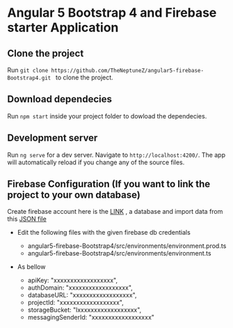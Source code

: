 # Angular 5 Bootstrap 4 and Firebase starter Application

## Clone the project
Run `git clone https://github.com/TheNeptuneZ/angular5-firebase-Bootstrap4.git ` to clone the project.

## Download dependecies
Run `npm start` inside your project folder to dowload the dependecies.

## Development server
Run `ng serve` for a dev server. Navigate to `http://localhost:4200/`. The app will automatically reload if you change any of the source files.

## Firebase Configuration (If you want to link the project to your own database)
Create firebase account here is the [LINK](https://firebase.google.com) , a database and import data from this [JSON file](https://github.com/TheNeptuneZ/angular5-firebase-Bootstrap4/blob/master/learning-app-angular-export.json)    

* Edit the following files with the given firebase db credentials  
   * angular5-firebase-Bootstrap4/src/environments/environment.prod.ts 
   * angular5-firebase-Bootstrap4/src/environments/environment.ts
 
* As bellow 
  * apiKey: "xxxxxxxxxxxxxxxxxx",
  * authDomain: "xxxxxxxxxxxxxxxxxx",
  * databaseURL: "xxxxxxxxxxxxxxxxxx",
  * projectId: "xxxxxxxxxxxxxxxxxx",
  * storageBucket: "lxxxxxxxxxxxxxxxxxx",
  * messagingSenderId: "xxxxxxxxxxxxxxxxxx"
  
